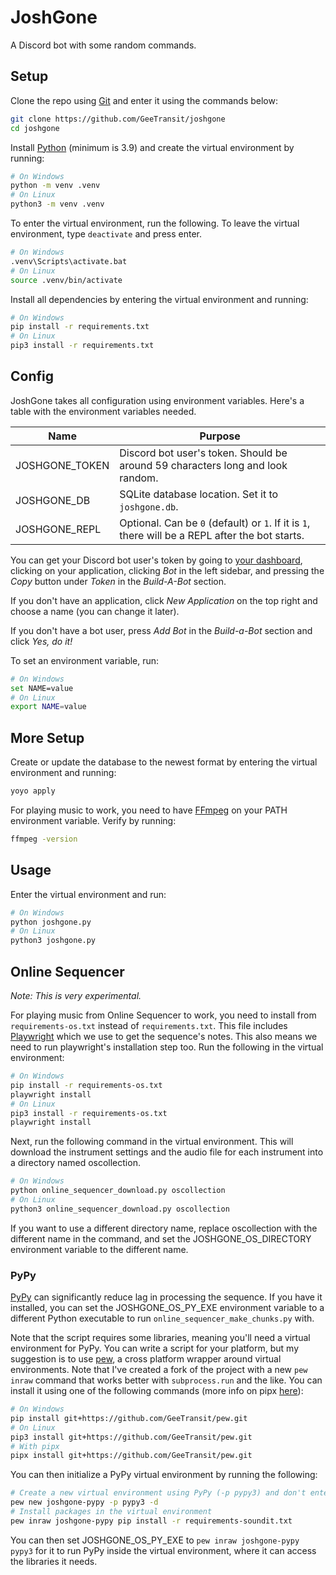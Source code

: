 # JoshGone

A Discord bot with some random commands.

## Setup

Clone the repo using [Git](https://git-scm.com/downloads) and enter it using the commands below:

```sh
git clone https://github.com/GeeTransit/joshgone
cd joshgone
```

Install [Python](https://www.python.org/downloads/) (minimum is 3.9) and create the virtual environment by running:

```sh
# On Windows
python -m venv .venv
# On Linux
python3 -m venv .venv
```

To enter the virtual environment, run the following. To leave the virtual environment, type `deactivate` and press enter.

```sh
# On Windows
.venv\Scripts\activate.bat
# On Linux
source .venv/bin/activate
```

Install all dependencies by entering the virtual environment and running:

```sh
# On Windows
pip install -r requirements.txt
# On Linux
pip3 install -r requirements.txt
```

## Config

JoshGone takes all configuration using environment variables. Here's a table with the environment variables needed.

| Name           | Purpose                                                      |
| -------------- | ------------------------------------------------------------ |
| JOSHGONE_TOKEN | Discord bot user's token. Should be around 59 characters long and look random. |
| JOSHGONE_DB    | SQLite database location. Set it to `joshgone.db`.           |
| JOSHGONE_REPL  | Optional. Can be `0` (default) or `1`. If it is `1`, there will be a REPL after the bot starts. |

You can get your Discord bot user's token by going to [your dashboard](https://discord.com/developers/applications), clicking on your application, clicking *Bot* in the left sidebar, and pressing the *Copy* button under *Token* in the *Build-A-Bot* section.

If you don't have an application, click *New Application* on the top right and choose a name (you can change it later).

If you don't have a bot user, press *Add Bot* in the *Build-a-Bot* section and click *Yes, do it!*

To set an environment variable, run:

```sh
# On Windows
set NAME=value
# On Linux
export NAME=value
```

## More Setup

Create or update the database to the newest format by entering the virtual environment and running:

```sh
yoyo apply
```

For playing music to work, you need to have [FFmpeg](http://ffmpeg.org/) on your PATH environment variable. Verify by running:

```sh
ffmpeg -version
```

## Usage

Enter the virtual environment and run:

```sh
# On Windows
python joshgone.py
# On Linux
python3 joshgone.py
```

## Online Sequencer

*Note: This is very experimental.*

For playing music from Online Sequencer to work, you need to install from `requirements-os.txt` instead of `requirements.txt`. This file includes [Playwright](https://playwright.dev/) which we use to get the sequence's notes. This also means we need to run playwright's installation step too. Run the following in the virtual environment:

```sh
# On Windows
pip install -r requirements-os.txt
playwright install
# On Linux
pip3 install -r requirements-os.txt
playwright install
```

Next, run the following command in the virtual environment. This will download the instrument settings and the audio file for each instrument into a directory named oscollection.

```sh
# On Windows
python online_sequencer_download.py oscollection
# On Linux
python3 online_sequencer_download.py oscollection
```

If you want to use a different directory name, replace oscollection with the different name in the command, and set the JOSHGONE_OS_DIRECTORY environment variable to the different name.

### PyPy

[PyPy](https://www.pypy.org/) can significantly reduce lag in processing the sequence. If you have it installed, you can set the JOSHGONE_OS_PY_EXE environment variable to a different Python executable to run `online_sequencer_make_chunks.py` with.

Note that the script requires some libraries, meaning you'll need a virtual environment for PyPy. You can write a script for your platform, but my suggestion is to use [pew](https://github.com/berdario/pew), a cross platform wrapper around virtual environments. Note that I've created a fork of the project with a new `pew inraw` command that works better with `subprocess.run` and the like. You can install it using one of the following commands (more info on pipx [here](https://pypa.github.io/pipx/)):

```sh
# On Windows
pip install git+https://github.com/GeeTransit/pew.git
# On Linux
pip3 install git+https://github.com/GeeTransit/pew.git
# With pipx
pipx install git+https://github.com/GeeTransit/pew.git
```

You can then initialize a PyPy virtual environment by running the following:

```sh
# Create a new virtual environment using PyPy (-p pypy3) and don't enter it (-d)
pew new joshgone-pypy -p pypy3 -d
# Install packages in the virtual environment
pew inraw joshgone-pypy pip install -r requirements-soundit.txt
```

You can then set JOSHGONE_OS_PY_EXE to `pew inraw joshgone-pypy pypy3` for it to run PyPy inside the virtual environment, where it can access the libraries it needs.

